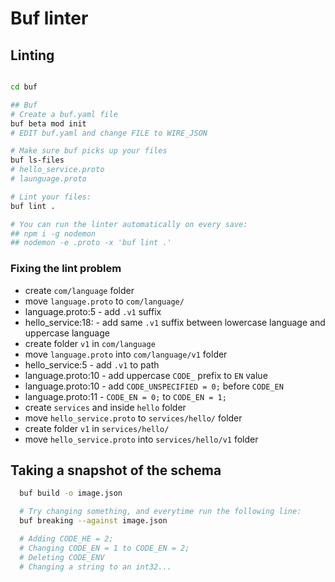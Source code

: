 # Buf linter

## Linting

```sh

cd buf

## Buf
# Create a buf.yaml file
buf beta mod init
# EDIT buf.yaml and change FILE to WIRE_JSON

# Make sure buf picks up your files
buf ls-files
# hello_service.proto
# launguage.proto

# Lint your files:
buf lint .

# You can run the linter automatically on every save:
## npm i -g nodemon
## nodemon -e .proto -x 'buf lint .'

```

### Fixing the lint problem

- create `com/language` folder
- move `language.proto` to `com/language/`
- language.proto:5 - add `.v1` suffix
- hello_service:18: - add same `.v1` suffix between lowercase language and uppercase language
- create folder `v1` in `com/language`
- move `language.proto` into `com/language/v1` folder
- hello_service:5 - add `.v1` to path
- language.proto:10 - add uppercase `CODE_` prefix to `EN` value
- language.proto:10 - add `CODE_UNSPECIFIED = 0;` before `CODE_EN`
- language.proto:11 - `CODE_EN = 0;` to `CODE_EN = 1;`
- create `services` and inside `hello` folder
- move `hello_service.proto` to `services/hello/` folder
- create folder `v1` in `services/hello/`
- move `hello_service.proto` into `services/hello/v1` folder


## Taking a snapshot of the schema
```sh
  buf build -o image.json

  # Try changing something, and everytime run the following line:
  buf breaking --against image.json

  # Adding CODE_HE = 2;
  # Changing CODE_EN = 1 to CODE_EN = 2;
  # Deleting CODE_ENV
  # Changing a string to an int32...
```

### 
